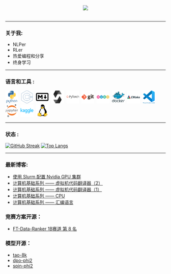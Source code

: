 <div id="header" align="center">
  <img src="https://media.giphy.com/media/M9gbBd9nbDrOTu1Mqx/giphy.gif" width="100"/>
  <div><img src="https://komarev.com/ghpvc/?username=amulil&style=flat-square&color=blue&label=  +访问量+  &style=flat-square&style=plastic" alt=""/></div>
</div>

---

### 关于我:
- NLPer
- RLer
- 热爱编程和分享
- 终身学习

---

### 语言和工具 :
<div>
  <img src="https://github.com/devicons/devicon/blob/master/icons/python/python-original-wordmark.svg" title="python" alt="python" width="40" height="40"/>&nbsp;
  <img src="https://github.com/devicons/devicon/blob/master/icons/cplusplus/cplusplus-line.svg" title="c++" alt="C++" width="40" height="40"/>&nbsp;
  <img src="https://github.com/devicons/devicon/blob/master/icons/markdown/markdown-original.svg" title="original" alt="original" width="40" height="40"/>&nbsp;
  <img src="https://github.com/devicons/devicon/blob/master/icons/solidity/solidity-original.svg" title="solidity" alt=solidity" width="40" height="40"/>&nbsp;
  <img src="https://github.com/devicons/devicon/blob/master/icons/pytorch/pytorch-original-wordmark.svg" title="pytorch" alt="pytorch" width="40" height="40"/>&nbsp;
  <img src="https://github.com/devicons/devicon/blob/master/icons/git/git-original-wordmark.svg" title="Git" **alt="Git" width="40" height="40"/>&nbsp;
  <img src="https://github.com/devicons/devicon/blob/master/icons/hugo/hugo-original-wordmark.svg" title="kaggle" alt=kaggle" width="40" height="40"/>&nbsp;
  <img src="https://github.com/devicons/devicon/blob/master/icons/docker/docker-original-wordmark.svg" title="docker" alt="docker" width="40" height="40"/>&nbsp;
  <img src="https://github.com/devicons/devicon/blob/master/icons/cmake/cmake-original-wordmark.svg" title="cmake" alt="cmake" width="40" height="40"/>&nbsp;
  <img src="https://github.com/devicons/devicon/blob/master/icons/vscode/vscode-original-wordmark.svg" title="vscode" alt="vscode" width="40" height="40"/>&nbsp;
  <img src="https://github.com/devicons/devicon/blob/master/icons/jupyter/jupyter-original-wordmark.svg" title="jupyter" alt="jupyter" width="40" height="40"/>&nbsp;
  <img src="https://github.com/devicons/devicon/blob/master/icons/kaggle/kaggle-original-wordmark.svg" title="kaggle" alt=kaggle" width="40" height="40"/>&nbsp;
  <img src="https://github.com/devicons/devicon/blob/master/icons/linux/linux-original.svg" title="linux" alt=linux" width="40" height="40"/>&nbsp;
</div>

---

### 状态 :
[![GitHub Streak](http://github-readme-streak-stats.herokuapp.com?user=amulil&theme=modern-lilac&border_radius=20&locale=zh_Hans&date_format=%5BY.%5Dn.j)](https://git.io/streak-stats)
[![Top Langs](https://github-readme-stats-git-masterrstaa-rickstaa.vercel.app/api/top-langs/?username=amulil&layout=compact&theme=vision-friendly-dark)](https://github.com/anuraghazra/github-readme-stats)

---

### 最新博客:
<!-- BLOG-POST-LIST:START -->
- [使用 Slurm 配置 Nvidia GPU 集群](https://zhuanlan.zhihu.com/p/666424716)
- [计算机基础系列 —— 虚拟机代码翻译器（2）](https://zhuanlan.zhihu.com/p/605939105)
- [计算机基础系列 —— 虚拟机代码翻译器（1）](https://zhuanlan.zhihu.com/p/605659386)
- [计算机基础系列 —— CPU](https://zhuanlan.zhihu.com/p/604679537)
- [计算机基础系列 —— 汇编语言](https://zhuanlan.zhihu.com/p/604463374)
<!-- BLOG-POST-LIST:END -->

### 竞赛方案开源：
- [FT-Data-Ranker 1B赛道 第 8 名](https://github.com/amulil/FT-Data-Ranker-1B-No.8)

### 模型开源：
- [tao-8k](https://huggingface.co/amu/tao-8k)
- [dpo-phi2](https://huggingface.co/amu/dpo-phi2)
- [spin-phi2](https://huggingface.co/amu/spin-phi2)


